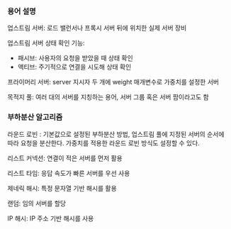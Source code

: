 ### 용어 설명

업스트림 서버: 로드 밸런서나 프록시 서버 뒤에 위치한 실제 서버 장비

업스트림 서버 상태  확인 기능:
* 패시브: 사용자의 요청을 받았을 때 상태 확인
* 액티브: 주기적으로 연결을 시도해 상태 확인

프라이머리 서버: server 지시자 두 개에 weight 매개변수로 가중치를 설정한 서버

목적지 풀: 여러 대의 서버를 지칭하는 용어, 서버 그룹 혹은 서버 팜이라고도 함

### 부하분산 알고리즘
라운드 로빈 : 기본값으로 설정된 부하분산 방법, 업스트림 풀에 지정된 서버의 순서에 따라 요청을 분산한다.
가중치를 적용한 라운드 로빈 방식도 설정할 수 있다.

리스트 커넥션: 연결이 적은 서버를 먼저 활용

리스트 타임: 응답 속도가 빠른 서버를 우선 사용

제네릭 해시: 특정 문자열 기반 해시를 활용

랜덤: 임의 서버를 할당

IP 해시: IP 주소 기반 해시를 사용